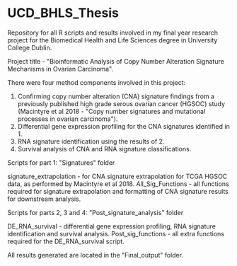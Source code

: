 # UCD_BHLS_Thesis
Repository for all R scripts and results involved in my final year research project for the Biomedical Health and Life Sciences degree in University College Dublin. 

Project title - "Bioinformatic Analysis of Copy Number Alteration Signature Mechanisms in Ovarian Carcinoma".  

There were four method components involved in this project:
1. Confirming copy number alteration (CNA) signature findings from a previously published high grade serous ovarian cancer (HGSOC) study 
   (Macintyre et al 2018 - "Copy number signatures and mutational processes in ovarian carcinoma").
2. Differential gene expression profiling for the CNA signatures identified in 1.
3. RNA signature identification using the results of 2.
4. Survival analysis of CNA and RNA signature classifications.

Scripts for part 1: "Signatures" folder

signature_extrapolation - for CNA signature extrapolation for TCGA HGSOC data, as performed by Macintyre et al 2018.
All_Sig_Functions - all functions required for signature extrapolation and formatting of CNA signature results for downstream analysis.

Scripts for parts 2, 3 and 4: "Post_signature_analysis" folder

DE_RNA_survival - differential gene expression profiling, RNA signature identification and survival analysis.
Post_sig_functions - all extra functions required for the DE_RNA_survival script.

All results generated are located in the "Final_output" folder.
